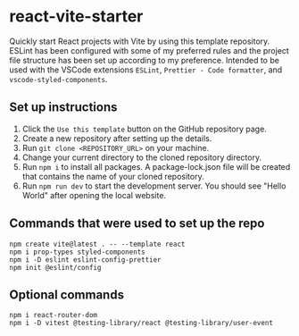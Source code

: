 # react-vite-starter

Quickly start React projects with Vite by using this template repository. ESLint has been
configured with some of my preferred rules and the project file structure has been set up according
to my preference. Intended to be used with the VSCode extensions `ESLint`,
`Prettier - Code formatter`, and `vscode-styled-components`.

## Set up instructions

1. Click the `Use this template` button on the GitHub repository page.
2. Create a new repository after setting up the details.
3. Run `git clone <REPOSITORY_URL>` on your machine.
4. Change your current directory to the cloned repository directory.
5. Run `npm i` to install all packages. A package-lock.json file will be created that contains the
   name of your cloned repository.
6. Run `npm run dev` to start the development server. You should see "Hello World" after opening
   the local website.

## Commands that were used to set up the repo

`npm create vite@latest . -- --template react`  
`npm i prop-types styled-components`  
`npm i -D eslint eslint-config-prettier`  
`npm init @eslint/config`

## Optional commands

`npm i react-router-dom`  
`npm i -D vitest @testing-library/react @testing-library/user-event`
